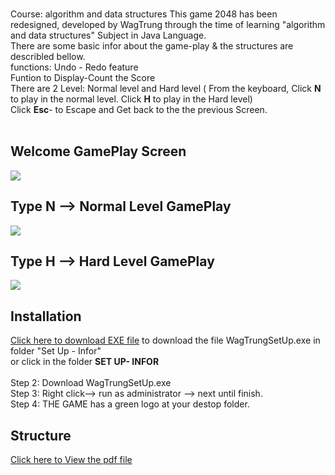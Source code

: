 <br> Course: algorithm and data structures
This game 2048 has been redesigned, developed by WagTrung through the time of learning "algorithm and data structures" Subject in Java Language.
<br> There are some basic infor about the game-play & the structures are describled bellow.
<br> functions: Undo - Redo feature
<br> Funtion to Display-Count the Score
<br> There are 2 Level: Normal level and Hard level ( From the keyboard, Click <b>N</b> to play in the normal level. 
Click <b>H</b> to play in the Hard level)
<br> Click <b>Esc</b>- to Escape and Get back to the the previous Screen.
<br>
<br>

## Welcome GamePlay Screen
<img src="https://www.upsieutoc.com/images/2020/06/12/Screenshot-855.png"  style="max-width:100%;">


## Type N --> Normal Level GamePlay

<img src="https://www.upsieutoc.com/images/2020/06/12/Screenshot-856.png"  style="max-width:100%;">

## Type H --> Hard Level GamePlay

<img src="https://www.upsieutoc.com/images/2020/06/12/Screenshot-857.png"  style="max-width:100%;">

## Installation

 [Click here to download EXE file](https://github.com/wagtrung/2048inJava/blob/master/SET%20UP-%20INFOR/WagTrung%20setup.exe) to download the file WagTrungSetUp.exe in folder "Set Up - Infor"
<br>
or click in the folder <b> SET UP- INFOR </b><br> <br>
Step 2: Download WagTrungSetUp.exe<br>
Step 3: Right click--> run as administrator --> next until finish. <br>
Step 4: THE GAME has a green logo at your destop folder.<br>

## Structure

 [Click here to View the pdf file](https://github.com/wagtrung/2048inJava/tree/master/SET%20UP-%20INFOR/slide-doucument-guild)
